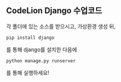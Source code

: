 ## CodeLion Django 수업코드

각 폴더에 있는 소스를 받으시고, 가상환경 생성 뒤,

```
pip install django
```

를 통해 django를 설치한 다음에 

```
python manage.py runserver
```

를 통해 실행하세요!